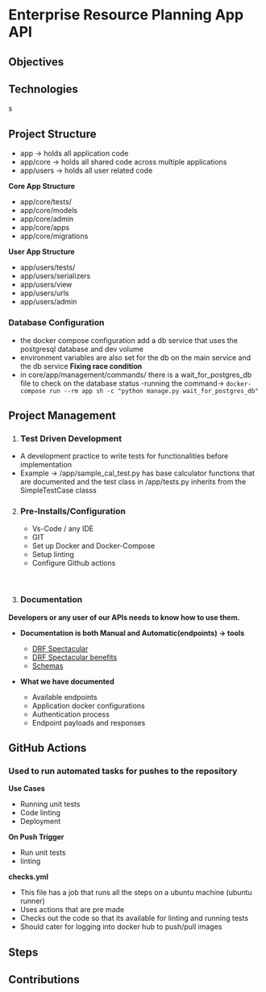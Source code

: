 # Enterprise Resource Planning App API

## Objectives

## Technologies

s
## Project Structure
- app -> holds all application code
- app/core -> holds all shared code across multiple applications
- app/users -> holds all user related code

**Core App Structure**
- app/core/tests/
- app/core/models
- app/core/admin
- app/core/apps
- app/core/migrations

**User App Structure**
- app/users/tests/
- app/users/serializers
- app/users/view
- app/users/urls
- app/users/admin

### Database Configuration
- the docker compose configuration add a db service that uses the postgresql database and dev volume
- environment variables are also set for the db on the main service and the db service
**Fixing race condition**
- in core/app/management/commands/ there is a wait_for_postgres_db file to check on the database status
-running the command-> `docker-compose run --rm app sh -c "python manage.py wait_for_postgres_db"`




## Project Management

1. ### Test Driven Development
- A development practice to write tests for functionalities before implementation
- Example -> /app/sample_cal_test.py has base calculator functions that are documented and the test class in /app/tests.py inherits from the SimpleTestCase classs

2. ### Pre-Installs/Configuration
    - Vs-Code / any IDE
    - GIT
    - Set up Docker and Docker-Compose
    - Setup linting
    - Configure Github actions
<br/>

3. ### Documentation
**Developers or any user of our APIs needs to know how to use them.**
- **Documentation is both Manual and Automatic(endpoints) -> tools**
    - [DRF Spectacular](https://drf-spectacular.readthedocs.io/en/latest/)
    - [DRF Spectacular benefits](https://levelup.gitconnected.com/drf-spectacular-the-ultimate-tool-for-automated-drf-api-documentation-61bd4cca36b7)
    - [Schemas](https://www.django-rest-framework.org/api-guide/schemas/)

- **What we have documented**
    - Available endpoints
    - Application docker configurations
    - Authentication process
    - Endpoint payloads and responses


## GitHub Actions
### Used to run automated tasks for pushes to the repository
**Use Cases**
 - Running unit tests
 - Code linting
 - Deployment

**On Push Trigger**
 - Run unit tests
 - linting

**checks.yml**
- This file has a job that runs all the steps on a ubuntu machine (ubuntu runner)
- Uses actions that are pre made
- Checks out the code so that its available for linting and running tests
- Should cater for logging into docker hub to push/pull images


## Steps


## Contributions
